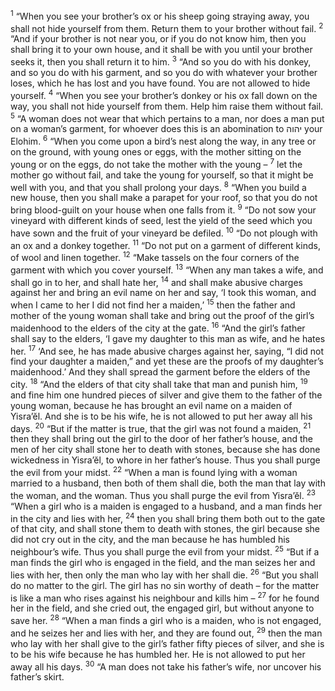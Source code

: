<sup>1</sup> “When you see your brother’s ox or his sheep going straying away, you shall not hide yourself from them. Return them to your brother without fail.
<sup>2</sup> “And if your brother is not near you, or if you do not know him, then you shall bring it to your own house, and it shall be with you until your brother seeks it, then you shall return it to him.
<sup>3</sup> “And so you do with his donkey, and so you do with his garment, and so you do with whatever your brother loses, which he has lost and you have found. You are not allowed to hide yourself.
<sup>4</sup> “When you see your brother’s donkey or his ox fall down on the way, you shall not hide yourself from them. Help him raise them without fail.
<sup>5</sup> “A woman does not wear that which pertains to a man, nor does a man put on a woman’s garment, for whoever does this is an abomination to יהוה your Elohim.
<sup>6</sup> “When you come upon a bird’s nest along the way, in any tree or on the ground, with young ones or eggs, with the mother sitting on the young or on the eggs, do not take the mother with the young –
<sup>7</sup> let the mother go without fail, and take the young for yourself, so that it might be well with you, and that you shall prolong your days.
<sup>8</sup> “When you build a new house, then you shall make a parapet for your roof, so that you do not bring blood-guilt on your house when one falls from it.
<sup>9</sup> “Do not sow your vineyard with different kinds of seed, lest the yield of the seed which you have sown and the fruit of your vineyard be defiled.
<sup>10</sup> “Do not plough with an ox and a donkey together.
<sup>11</sup> “Do not put on a garment of different kinds, of wool and linen together.
<sup>12</sup> “Make tassels on the four corners of the garment with which you cover yourself.
<sup>13</sup> “When any man takes a wife, and shall go in to her, and shall hate her,
<sup>14</sup> and shall make abusive charges against her and bring an evil name on her and say, ‘I took this woman, and when I came to her I did not find her a maiden,’
<sup>15</sup> then the father and mother of the young woman shall take and bring out the proof of the girl’s maidenhood to the elders of the city at the gate.
<sup>16</sup> “And the girl’s father shall say to the elders, ‘I gave my daughter to this man as wife, and he hates her.
<sup>17</sup> ‘And see, he has made abusive charges against her, saying, “I did not find your daughter a maiden,” and yet these are the proofs of my daughter’s maidenhood.’ And they shall spread the garment before the elders of the city.
<sup>18</sup> “And the elders of that city shall take that man and punish him,
<sup>19</sup> and fine him one hundred pieces of silver and give them to the father of the young woman, because he has brought an evil name on a maiden of Yisra’ĕl. And she is to be his wife, he is not allowed to put her away all his days.
<sup>20</sup> “But if the matter is true, that the girl was not found a maiden,
<sup>21</sup> then they shall bring out the girl to the door of her father’s house, and the men of her city shall stone her to death with stones, because she has done wickedness in Yisra’ĕl, to whore in her father’s house. Thus you shall purge the evil from your midst.
<sup>22</sup> “When a man is found lying with a woman married to a husband, then both of them shall die, both the man that lay with the woman, and the woman. Thus you shall purge the evil from Yisra’ĕl.
<sup>23</sup> “When a girl who is a maiden is engaged to a husband, and a man finds her in the city and lies with her,
<sup>24</sup> then you shall bring them both out to the gate of that city, and shall stone them to death with stones, the girl because she did not cry out in the city, and the man because he has humbled his neighbour’s wife. Thus you shall purge the evil from your midst.
<sup>25</sup> “But if a man finds the girl who is engaged in the field, and the man seizes her and lies with her, then only the man who lay with her shall die.
<sup>26</sup> “But you shall do no matter to the girl. The girl has no sin worthy of death – for the matter is like a man who rises against his neighbour and kills him –
<sup>27</sup> for he found her in the field, and she cried out, the engaged girl, but without anyone to save her.
<sup>28</sup> “When a man finds a girl who is a maiden, who is not engaged, and he seizes her and lies with her, and they are found out,
<sup>29</sup> then the man who lay with her shall give to the girl’s father fifty pieces of silver, and she is to be his wife because he has humbled her. He is not allowed to put her away all his days.
<sup>30</sup> “A man does not take his father’s wife, nor uncover his father’s skirt.
